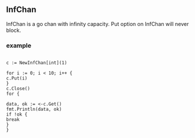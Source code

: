 
## InfChan
InfChan is a go chan with infinity capacity. Put option on InfChan will never block.


### example
````

c := NewInfChan[int](1)

for i := 0; i < 10; i++ {
c.Put(i)
}
c.Close()
for {

data, ok := <-c.Get()
fmt.Println(data, ok)
if !ok {
break
}
}

````

